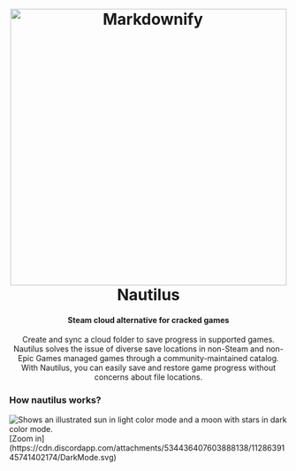 
<h1 align="center">
  <br>
  <img src="https://cdn.discordapp.com/attachments/534436407603888138/1128645043566149682/logo.png" alt="Markdownify" width="500">
  <br>
  Nautilus
  <br>
</h1>

<h4 align="center">Steam cloud alternative for cracked games</h4>

<p align="center">Create and sync a cloud folder to save progress in supported games. Nautilus solves the issue of diverse save locations in non-Steam and non-Epic Games managed games through a community-maintained catalog. With Nautilus, you can easily save and restore game progress without concerns about file locations.</p>

### How nautilus works?
<picture>
      <source media="(prefers-color-scheme: dark)" srcset="https://cdn.discordapp.com/attachments/534436407603888138/1128639145741402174/DarkMode.svg">
      <source media="(prefers-color-scheme: light)" srcset="https://cdn.discordapp.com/attachments/534436407603888138/1128639146123075694/LightMode.svg">
  <img alt="Shows an illustrated sun in light color mode and a moon with stars in dark color mode." src="https://user-images.githubusercontent.com/25423296/163456779-a8556205-d0a5-45e2-ac17-42d089e3c3f8.png">
</picture>
[Zoom in](https://cdn.discordapp.com/attachments/534436407603888138/1128639145741402174/DarkMode.svg)
